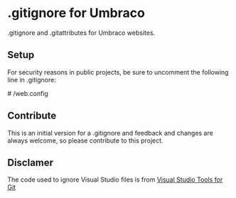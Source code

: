 # .gitignore for Umbraco #

.gitignore and .gitattributes for Umbraco websites.


## Setup ##

For security reasons in public projects, be sure to uncomment the following line in .gitignore:

\# /web.config


## Contribute ##

This is an initial version for a .gitignore and feedback and changes are always welcome, so please contribute to this project.

## Disclamer ##

The code used to ignore Visual Studio files is from [Visual Studio Tools for Git](http://visualstudiogallery.msdn.microsoft.com/abafc7d6-dcaa-40f4-8a5e-d6724bdb980c "Visual Studio Tools for Git")